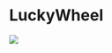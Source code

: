 # LuckyWheel

<img src="https://github.com/plakapenka/LuckyWheel/blob/main/gta-sa-2022-02-07-19-58-26-63_aAmA038U.gif">
